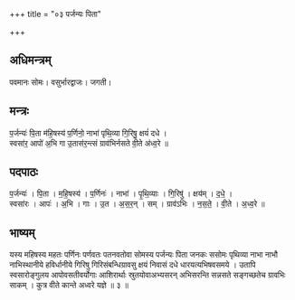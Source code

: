 +++
title = "०३ पर्जन्यः पिता"

+++
## अधिमन्त्रम्
पवमानः सोमः। वसुर्भारद्वाजः। जगती।

## मन्त्रः
प॒र्जन्यः॑ पि॒ता म॑हि॒षस्य॑ प॒र्णिनो॒ नाभा॑ पृथि॒व्या गि॒रिषु॒ क्षयं॑ दधे ।  
स्वसा॑र॒ आपो॑ अ॒भि गा उ॒तास॑र॒न्त्सं ग्राव॑भिर्नसते वी॒ते अ॑ध्व॒रे ॥

## पदपाठः
प॒र्जन्यः॑ । पि॒ता । म॒हि॒षस्य॑ । प॒र्णिनः॑ । नाभा॑ । पृ॒थि॒व्याः । गि॒रिषु॑ । क्षय॑म् । द॒धे॒ ।  
स्वसा॑रः । आपः॑ । अ॒भि । गाः । उ॒त । अ॒स॒र॒न् । सम् । ग्राव॑ऽभिः । न॒स॒ते॒ । वी॒ते । अ॒ध्व॒रे ॥

## भाष्यम्
यस्य महिषस्य महतः पर्णिनः पर्णवतः पतनवतोवा सोमस्य पर्जन्यः पिता जनकः ससोमः पृथिव्या नाभा नाभौ नाभिस्थानीये हविर्धानीये गिरिषु गिरिसंबन्धिग्रावसु क्षयं निवासं दधे धारयत्यभिषवसमये । उतापि स्वसारोङ्गुलय आपोवसतीवर्योगाः आशिरार्थाः स्रुतयोवाअभ्यसरन् अभिसरन्ति सन्नसते सङ्गच्छतेच ग्रावभिः साकम् । कुत्र वीते कान्ते अध्वरे यज्ञे ॥ ३ ॥